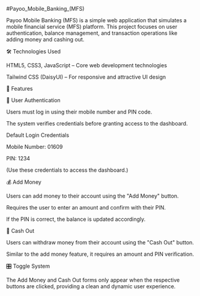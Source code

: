 #Payoo_Mobile_Banking_(MFS)

Payoo Mobile Banking (MFS) is a simple web application that simulates a mobile financial service (MFS) platform. 
This project focuses on user authentication, balance management, and transaction operations like adding money and cashing out.

🛠 Technologies Used

HTML5, CSS3, JavaScript – Core web development technologies

Tailwind CSS (DaisyUI) – For responsive and attractive UI design

🚀 Features

🔐 User Authentication

Users must log in using their mobile number and PIN code.

The system verifies credentials before granting access to the dashboard.

Default Login Credentials

Mobile Number: 01609

PIN: 1234

(Use these credentials to access the dashboard.)

💰 Add Money

Users can add money to their account using the "Add Money" button.

Requires the user to enter an amount and confirm with their PIN.

If the PIN is correct, the balance is updated accordingly.

💸 Cash Out

Users can withdraw money from their account using the "Cash Out" button.

Similar to the add money feature, it requires an amount and PIN verification.

🎛 Toggle System

The Add Money and Cash Out forms only appear when the respective buttons are clicked, providing a clean and dynamic user experience.
